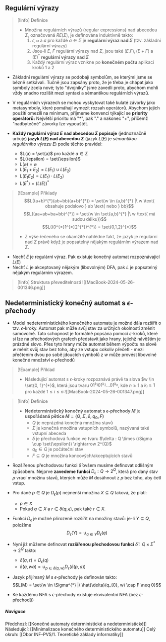 ## Regulární výrazy
>[!info] Definice
>- Množina regulárních výrazů (regular expressions) nad abecedou $\Sigma$, označovaná $RE(\Sigma)$, je definována induktivně takto:
>	1. $\epsilon , \varnothing$ a $a$ pro každé $a \in \Sigma$ je **regulární výraz nad $\Sigma$** (tzv. základní regulární výrazy)
>	2. Jsou-li $E$, $F$ regulární výrazy nad $\Sigma$, jsou také $(E.F), (E+F)$ a $(E)^{*}$ **regulární výrazy nad $\Sigma$**
>	3. Každý regulární výraz vznikne po **konečném počtu** aplikací kroků $1$ a $2$

- Základní regulární výrazy se podobají symbolům, se kterými jsme se bězně setkávali. Tučně jsou zapsány proto, že je třeba je chápat jako symboly zcela nové; tyto "dvojníky" jsme zavedli proto, abychom mohli vždy snadno rozlišit mezi syntaxí a sémantikou regulárních výrazů.
- V regulárních výrazech se mohou vyskytovat také kulaté závorky jako metasymboly, které pomáhají vymezit rozsah operátorů. Abychom jejich použití omezili na minimum, přijmeme konvenci týkající se **priority operátorů:** Největší prioritu má "$*$", pak "$.$" a nakonec "$+$", přičemž "nadbytečné" závorky lze vypouštět.

- **Každý regulární výraz $E$ nad abecedou $\Sigma$ popisuje** (jednoznačně určuje) **jazyk $L(E)$ nad abecedou $\Sigma$** (jazyk $L(E)$ je *sémantikou regulárního výrazu $E$*) podle těchto pravidel:
	- $L(a) = \set{a}$ pro každé $a \in \Sigma$
	- $L(\epsilon) = \set{\epsilon}$
	- $L(\varnothing) = \varnothing$
	- $L(E_{1}+E_{2}) = L(E_{1}) \cup L(E_{2})$
	- $L(E_{1}E_{2}) = L(E_{1}) \cdot L(E_{2})$
	- $L(E^{*}) = (L(E))^{*}$

>[!Example] Příklady
>$$L((a+b)^{*}(ab+bb)(a+b)^{*}) = \set{w \in (a,b)^{*} |\ w \text{ obsahuje podslovo } ab \text{ nebo } bb}$$
>$$L((aa+ab+ba+bb)^{*}) = \set{w \in \set{a,b}^{*} |\ w \text{ má sudou délku}}$$
>$$L((0^{*}1^{*}2^{*})^{*}) = \set{0,1,2}^{*}$$
>- Z výše řečeného se okamžitě nahlédne fakt, že jazyk je regulární nad $\Sigma$ právě když je popsatelný nějakým regulárním výrazem nad $\Sigma$.

- Nechť $E$ je regulární výraz. Pak existuje konečný automat rozpoznávající $L(E)$
- Nechť $L$ je akceptovaný nějakým (libovolným) DFA, pak $L$ je popsatelný nějakým regulárním výrazem.

>[!info] Struktura převeditelnosti
>![[MacBook-2024-05-26-001346.png]]

## Nedeterministický konečný automat s $\epsilon$-přechody
- Model nedeterministického konečného automatu je možné dála rozšířit o tzv. $\epsilon$-kroky. Automat pak může svůj stav za určitých okolností změnit samovolně. Tato schopnost je formálně popsána pomocí $\epsilon$-kroků, které si lze na přechodových grafech představit jako hrany, jejichž návěštím je prázdné slovo. Přes tyto hrany může automat během výpočtu na slově $w$ měnit svůj stav bez toho, aby ze vstupu cokoliv přečetl - mezi přečtením dvou po sobě jdoucích symbolů z $w$ může provést libovolné konečné množství $\epsilon$-přechodů
>[!Example] Příklad
>- Následující automat s $\epsilon$-kroky rozpoznává právě ta slova $w \in \set{0, 1}^{*}$, která jsou tvaru $01^{k_{1}}01^{k_{2}}...01^{k_{n}}$, kde $n \geq 1$ a $k_{i} \geq 1$ pro každé $1 \leq i \leq n$:![[MacBook-2024-05-26-001347.png]]

>[!info] Definice
>- **Nedeterministický konečný automat s $\epsilon$-přechody $M$** je **uspořádaná pětice $M = (Q, \Sigma, \delta, q_{0}, F)$**
>	- $Q$ je neprázdná konečná množina stavů
>	- $\Sigma$ je konečná množina vstupních symbolů, nazývaná také vstupní abeceda
>	- $\delta$ je přechodová funkce ve tvaru $\delta : Q \times (\Sigma \cup \set{\epsilon}) \rightarrow 2^{Q}$
>	- $q_{0} \in Q$ je počáteční stav
>	- $F \subseteq Q$ je množina koncových/akceptujících stavů

- Rozšířenou přechodovou funkci $\hat{\delta}$ ovšem musíme definovat odlišným způsobem. Nejprve **zavedeme funkci** $D_{\epsilon}:Q \rightarrow 2^{Q}$, která pro daný stav $p$ vrací množinu stavů, kterých může $M$ dosáhnout z $p$ bez toho, aby četl vstup.
- Pro dané $p \in Q$ je $D_{\epsilon}(p)$ nejmenší množina $X \subseteq Q$ taková, že platí:
	- $p \in X$
	- Pokud $q \in X$ a $r \in \delta(q, \epsilon)$, pak také $r \in X$.
- Funkci $D_{\epsilon}$ je možné přirozeně rozšířit na množiny stavů: je-li $Y \subseteq Q$, položíme $$D_{\epsilon}(Y) = \cup_{q \in Y} D_{\epsilon}(q)$$
- Nyní již můžeme definovat **rozšířenou přechodovou funkci** $\hat{\delta}: Q \times \Sigma^{*} \rightarrow 2^{Q}$ takto:
	- $\hat{\delta}(q, \epsilon) = D_{\epsilon}(q)$
	- $\hat{\delta}(q, wa) = \cup_{p \in \hat{\delta}(q,w)} D_{\epsilon}(\delta(p,a))$

- Jazyk přijímaný $M$ s $\epsilon$-přechody je definován takto: $$L(M) = \set{w \in \Sigma^{*} |\ \hat{\delta}(q_{0}, w) \cap F \neq 0}$$
- Ke každému NFA s $\epsilon$-přechody existuje ekvivalentní NFA (bez $\epsilon$-přechodů)

##### Navigace
Předchozí:  [[Konečné automaty deterministické a nedeterministické]]
Následující: [[Minimalizace konečného deterministického automatu]]
Celý okruh: [[Obor INF-PVS/1. Teoretické základy informatiky]]